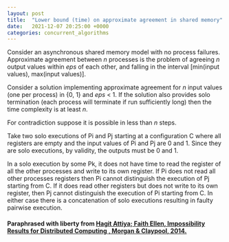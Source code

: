 ```yaml
---
layout: post
title:  "Lower bound (time) on approximate agreement in shared memory"
date:   2021-12-07 20:25:00 +0000
categories: concurrent_algorithms
---
```


Consider an asynchronous shared memory model with no process failures. Approximate agreement between _n_ processes is the problem of agreeing _n_ output values within _eps_ of each other, and falling in the interval [min(input values), max(input values)].

Consider a solution implementing approximate agreement for _n_ input values (one per process) in {0, 1} and _eps_ < 1. If the solution also provides solo termination (each process will terminate if run sufficiently long) then the time complexity is at least _n_.

For contradiction suppose it is possible in less than _n_ steps.

Take two solo executions of Pi and Pj starting at a configuration C where all registers are empty and the input values of Pi and Pj are 0 and 1. Since they are solo executions, by validity, the outputs must be 0 and 1.

In a solo execution by some Pk, it does not have time to read the register of all the other processes and write to its own register. If Pi does not read all other processes registers then Pi cannot distinguish the execution of Pj starting from C. If it does read other registers but does not write to its own register, then Pj cannot distinguish the execution of Pi starting from C. In either case there is a concatenation of solo executions resulting in faulty pairwise execution.

#### Paraphrased with liberty from [Hagit Attiya; Faith Ellen, Impossibility Results for Distributed Computing , Morgan & Claypool, 2014.](https://ieeexplore.ieee.org/document/6855592/)
